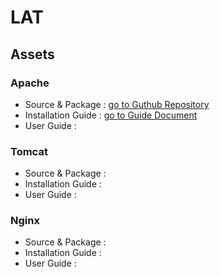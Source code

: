 # LAT

## Assets

### Apache

* Source & Package : [go to Guthub Repository](https://github.com/ATLENA/)
* Installation Guide : [go to Guide Document](https://atlena.github.io/LAT-GUIDE-WEB)
* User Guide : 

### Tomcat

* Source & Package : 
* Installation Guide :
* User Guide : 

### Nginx

* Source & Package : 
* Installation Guide : 
* User Guide : 
